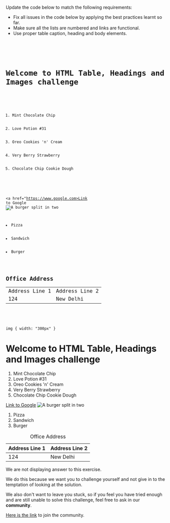 Update the code below to match
the following requirements:

- Fix all issues in the code below
by applying the best practices learnt
so far.
- Make sure all the lists are numbered
and links are functional.
- Use proper table caption, heading and
body elements.

<codeblock language="html" type="exercise" testMode="fixedInput" showSolution="false">
<code>
<panel language="html">
<div class="page">
  <h1>Welcome to HTML Table, Headings and Images challenge</h1>
  <ol>
    <li>Mint Chocolate Chip</li>
    <li>Love Potion #31</li>
    <li>Oreo Cookies 'n' Cream</li>
    <li>Very Berry Strawberry</li>
    <li>Chocolate Chip Cookie Dough</li>
  </ol>

  <a href="https://www.google.com>Link to Google</a>
  <img src="https://images.unsplash.com/photo-1672078857105-a1229a7033b8?ixlib=rb-4.0.3&ixid=MnwxMjA3fDB8MHxwaG90by1wYWdlfHx8fGVufDB8fHx8&auto=format&fit=crop&w=715&q=80" alt="A burger split in two"/>

  <li>Pizza</li>
  <li>Sandwich</li>
  <li>Burger</li>

  <table>
    <tbody>
      <h2>Office Address</h2>
      <tr>
        <td>Address Line 1</td>
        <td>Address Line 2</td>
      </tr>
      <tr>
        <td>124</td>
        <td>New Delhi</td>
      </tr>
    </tbody>
  </table>
</div>
</panel>
<panel language="css" hidden="true">
form {
  font-family: Lato;
  border-radius: 10px;
  padding: 1rem;
  box-shadow: 0px 0px 4px;
  background-color: snow;
  font-size: 1.2rem;
  display: flex;
  flex-direction: column;
  width: 60%;
}

form * {
  margin: 0.5rem;
}

button {
  border: none;
  width: 40%;
  margin: 1;
  padding: 0.5rem;
  font-size: 1.2rem;
  font-weight: 700;
  box-shadow: 0px 0px 1px black;
  border-radius: 2px;
}

button[type="submit"] {
  background-color: royalblue;
  color: white;
}

button[type="reset"] {
  background-color: tomato;
  color: white;
}

img {
  width: "300px"
}
</panel>
</code>
<solution>
<div class="page">
  <h1>Welcome to HTML Table, Headings and Images challenge</h1>
  <ol>
    <li>Mint Chocolate Chip</li>
    <li>Love Potion #31</li>
    <li>Oreo Cookies 'n' Cream</li>
    <li>Very Berry Strawberry</li>
    <li>Chocolate Chip Cookie Dough</li>
  </ol>

  <a href="https://www.google.com">Link to Google</a>
  <img src="https://images.unsplash.com/photo-1672078857105-a1229a7033b8?ixlib=rb-4.0.3&ixid=MnwxMjA3fDB8MHxwaG90by1wYWdlfHx8fGVufDB8fHx8&auto=format&fit=crop&w=715&q=80"  alt="A burger split in two"/>

  <ol>
    <li>Pizza</li>
    <li>Sandwich</li>
    <li>Burger</li>
  </ol>

  <table>
    <caption>Office Address</caption>
    <thead>
      <tr>
        <th>Address Line 1</th>
        <th>Address Line 2</th>
      </tr>
    </thead>
    <tbody>
      <tr>
        <td>124</td>
        <td>New Delhi</td>
      </tr>
    </tbody>
  </table>
</div>
</solution>
</codeblock>

We are not displaying answer to this exercise.

We do this because we want you to challenge yourself
and
not give in to the temptation of looking at the solution.

We also don't want to leave you stuck, so if you feel
you have tried enough and are still unable to solve
this challenge, feel free to ask in our **community**.

[Here is the link](https://join.slack.com/t/bigbinaryacademy/shared_invite/zt-2d8ias5ud-ywkjF1xRyV9Nbne1_sGQag) to join the community.
